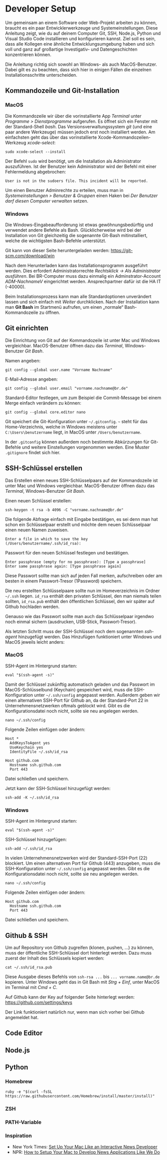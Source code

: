 # Developer Setup

Um gemeinsam an einem Software oder Web-Projekt arbeiten zu können, braucht es ein paar Entwicklerwerkzeuge und Systemeinstellungen. Diese Anleitung zeigt, wie du auf deinem Computer Git, SSH, Node.js, Python und Visual Studio Code installieren und konfigurieren kannst. Ziel soll es sein, dass alle Kollegen eine ähnliche Entwicklungsumgebung haben und sich voll und ganz auf großartige Investigativ- und  Datengeschichten konzentrieren können.

Die Anleitung richtig sich sowohl an Windows- als auch MacOS-Benutzer. Dabei gilt es zu beachten, dass sich hier in einigen Fällen die einzelnen Installationsschritte unterscheiden.  

## Kommandozeile und Git-Installation

### MacOS

Die Kommandozeile wir über die vorinstallierte App *Terminal* unter *Programme > Dienstprogramme* aufgerufen. Es öffnet sich ein Fenster mit der Standard-Shell *bash*. Das Versionsverwaltungssystem *git* (und eine paar andere Werkzeuge) müssen jedoch erst noch installiert werden. Am einfachsten geht das über das vorinstallierte Xcode-Kommandozeilen-Werkzeug *xcode-select*:

```shell
sudo xcode-select --install
```

Der Befehl `sudo` wird benötigt, um die Installation als Administrator auszuführen. Ist der Benutzer kein Administrator wird der Befehl mit einer Fehlermeldung abgebrochen:

```console
User is not in the sudoers file. This incident will be reported.
```

Um einen Benutzer Adminrechte zu erteilen, muss man in *Systemeinstellungen > Benutzer & Gruppen* einen Haken bei *Der Benutzer darf diesen Computer verwalten* setzen.

### Windows

Die Windows-Eingabeaufforderung ist etwas gewöhnungsbedürftig und verwendet andere Befehle als Bash. Glücklicherweise wird bei der Installation von Git gleichzeitig die sogenannte Git-Bash mitinstalliert, welche die wichtigsten Bash-Befehle unterstützt.

Git kann von dieser Seite heruntergeladen werden: <https://git-scm.com/download/win>

Nach dem Herunterladen kann das Installationsprogramm ausgeführt werden. Dies erfordert Administratorrechte *Rechtsklick -> Als Administrator ausführen*. Bei BR-Computer muss dazu einmalig ein Adminstrator-Account *ADM-NachnameV* eingerichtet werden. Ansprechpartner dafür ist die HA IT (-40000).

Beim Installationsprozess kann man alle Standardoptionen unverändert lassen und sich einfach mit *Weiter* durchklicken. Nach der Installation kann man **Git Bash** im Startmenü aufrufen, um einen „normale“ Bash-Kommandozeile zu öffnen.

## Git einrichten

Die Einrichtung von Git auf der Kommandozeile ist unter Mac und Windows vergleichbar. MacOS-Benutzer öffnen dazu das *Terminal*, Windows-Benutzer *Git Bash*.

Namen angeben:

```shell
git config --global user.name "Vorname Nachname"
```

E-Mail-Adresse angeben:

```shell
git config --global user.email "vorname.nachname@br.de"
```

Standard-Editor festlegen, um zum Beispiel die Commit-Message bei einem Merge einfach verändern zu können:

```shell
git config --global core.editor nano
```

Git speichert die Git-Konfiguration unter `~/.gitconfig`. `~` steht für das Home-Verzeichnis, welche in Windows meistens unter `C:\Users\benutzername` liegt, in MacOS unter `/Users/benutzername`.

In der `.gitconfig` können außerdem noch bestimmte Abkürzungen für Git-Befehle und weitere Einstellungen vorgenommen werden. Eine Muster `.gitignore` findet sich hier.

## SSH-Schlüssel erstellen

Das Erstellen einen neues SSH-Schlüsselpaars auf der Kommandozeile ist unter Mac und Windows vergleichbar. MacOS-Benutzer öffnen dazu das *Terminal*, Windows-Benutzer *Git Bash*.

Einen neuen Schlüssel erstellen:

```shell
ssh-keygen -t rsa -b 4096 -C "vorname.nachname@br.de"
```

Die folgende Abfrage einfach mit Eingabe bestätigen, es sei denn man hat schon ein Schlüsselpaar erstellt und möchte dem neuen Schlüsselpaar einen neuen Namen zuweisen.

```console
Enter a file in which to save the key (/Users/benutzername/.ssh/id_rsa):
```

Passwort für den neuen Schlüssel festlegen und bestätigen.

```console
Enter passphrase (empty for no passphrase): [Type a passphrase]
Enter same passphrase again: [Type passphrase again]
```

Diese Passwort sollte man sich auf jeden Fall merken, aufschreiben oder am besten in einem Passwort-Tresor (1Password) speichern.

Die neu erstellten Schlüsselpaare sollte nun im Homeverzeichnis im Ordner `~/.ssh` liegen. `id_rsa` enthält den privaten Schlüssel, den man niemals teilen sollten, `id_rsa.pub` enthält den öffentlichen Schlüssel, den wir später auf Github hochladen werden.

Genauso wie das Passwort sollte man auch das Schlüsselpaar irgendwo noch einmal sichern (ausdrucken, USB-Stick, Passwort-Tresor).

Als letzten Schritt muss der SSH-Schlüssel noch dem sogenannten *ssh-agent* hinzugefügt werden. Das Hinzufügen funktioniert unter Windows und MacOS jeweils leicht anders:

### MacOS

SSH-Agent im Hintergrund starten:

```shell
eval "$(ssh-agent -s)"
```

Damit der Schlüssel zukünftig automatisch geladen und das Passwort im MacOS-Schlüsselbund (Keychain) gespeichert wird, muss die SSH-Konfiguration unter `~/.ssh/config` angepasst werden. Außerdem geben wir einen alternativen SSH-Port für Github an, da der Standard-Port 22 in Unternehmensnetzwerken oftmals geblockt wird. Gibt es die Konfigurationsdatei noch nicht, sollte sie neu angelegen werden.

```shell
nano ~/.ssh/config
```

Folgende Zeilen einfügen oder ändern:

```ssh-config
Host *
  AddKeysToAgent yes
  UseKeychain yes
  IdentityFile ~/.ssh/id_rsa

Host github.com
  Hostname ssh.github.com
  Port 443
```

Datei schließen und speichern.

Jetzt kann der SSH-Schlüssel hinzugefügt werden:

```shell
ssh-add -K ~/.ssh/id_rsa
```

### Windows

SSH-Agent im Hintergrund starten:

```shell
eval "$(ssh-agent -s)"
```

SSH-Schlüssel hinzugefügen:

```shell
ssh-add ~/.ssh/id_rsa
```

In vielen Unternehmensnetzwerken wird der Standard-SSH-Port (22) blockiert. Um einen alternativen Port für Github (443) anzugeben, muss die SSH-Konfiguration unter `~/.ssh/config` angepasst werden. Gibt es die Konfigurationsdatei noch nicht, sollte sie neu angelegen werden.

```shell
nano ~/.ssh/config
```

Folgende Zeilen einfügen oder ändern:

```
Host github.com
  Hostname ssh.github.com
  Port 443
```

Datei schließen und speichern.

## Github & SSH

Um auf Repository von Github zugreifen (klonen, pushen, ...) zu können, muss der öffentliche SSH-Schlüssel dort hinterlegt werden. Dazu muss zuerst der Inhalt des Schlüssels kopiert werden:

```shell
cat ~/.ssh/id_rsa.pub
```

Diese Ausgabe dieses Befehls von `ssh-rsa ...` bis `... vorname.name@br.de` kopieren. Unter Windows geht das in Git Bash mit *Strg + Einf*, unter MacOS im Terminal mit *Cmd + C*.

Auf Github kann der Key auf folgender Seite hinterlegt werden: <https://github.com/settings/keys>

Der Link funktioniert natürlich nur, wenn man sich vorher bei Github angemeldet hat.

## Code Editor

## Node.js

## Python

### Homebrew

```shell
ruby -e "$(curl -fsSL https://raw.githubusercontent.com/Homebrew/install/master/install)"
```

### ZSH

### PATH-Variable

### Inspiration

- New York Times: [Set Up Your Mac Like an Interactive News Developer](https://open.nytimes.com/set-up-your-mac-like-an-interactive-news-developer-bb8d2c4097e5)
- NPR: [How to Setup Your Mac to Develop News Applications Like We Do](https://blog.apps.npr.org/2013/06/06/how-to-setup-a-developers-environment.html)
